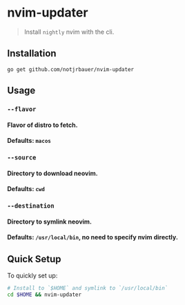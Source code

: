 # nvim-updater

> Install `nightly` nvim with the cli.

## Installation

```
go get github.com/notjrbauer/nvim-updater
```

## Usage

### `--flavor`

#### Flavor of distro to fetch.

#### Defaults: `macos`

### `--source`

#### Directory to download neovim.

#### Defaults: `cwd`

### `--destination`

#### Directory to symlink neovim.

#### Defaults: `/usr/local/bin`, no need to specify nvim directly.

## Quick Setup

To quickly set up:

```bash
# Install to `$HOME` and symlink to `/usr/local/bin`
cd $HOME && nvim-updater
```
